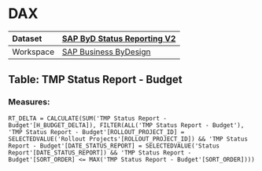 



# DAX

|Dataset|[SAP ByD Status Reporting V2](./../SAP-ByD-Status-Reporting-V2.md)|
| :--- | :--- |
|Workspace|[SAP Business ByDesign](../../Workspaces/SAP-Business-ByDesign.md)|

## Table: TMP Status Report - Budget

### Measures:


```dax
RT_DELTA = CALCULATE(SUM('TMP Status Report - Budget'[H_BUDGET_DELTA]), FILTER(ALL('TMP Status Report - Budget'), 'TMP Status Report - Budget'[ROLLOUT_PROJECT_ID] = SELECTEDVALUE('Rollout Projects'[ROLLOUT_PROJECT_ID]) && 'TMP Status Report - Budget'[DATE_STATUS_REPORT] = SELECTEDVALUE('Status Report'[DATE_STATUS_REPORT]) && 'TMP Status Report - Budget'[SORT_ORDER] <= MAX('TMP Status Report - Budget'[SORT_ORDER])))
```

